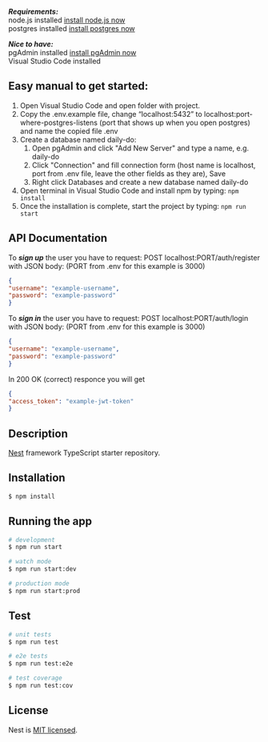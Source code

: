 ***Requirements:*** \
node.js installed [install node.js now](https://nodejs.org/en/download) \
postgres installed [install postgres now](https://www.enterprisedb.com/downloads/postgres-postgresql-downloads)

***Nice to have:*** \
pgAdmin installed [install pgAdmin now](https://www.pgadmin.org/download/) \
Visual Studio Code installed

## Easy manual to get started:
1. Open Visual Studio Code and open folder with project.
2. Copy the .env.example file, change “localhost:5432” to localhost:port-where-postgres-listens (port that shows up when you open postgres) and name the copied file .env
3. Create a database named daily-do:
      1. Open pgAdmin and click "Add New Server" and type a name, e.g. daily-do 
      2. Click "Connection" and fill connection form (host name is localhost, port from .env file, leave the other fields as they are), Save 
      3. Right click Databases and create a new database named daily-do 
5. Open terminal in Visual Studio Code and install npm by typing: ` npm install `
6. Once the installation is complete, start the project by typing: ` npm run start `

## API Documentation
To ***sign up*** the user you have to request:
POST localhost:PORT/auth/register with JSON body:
(PORT from .env for this example is 3000)
```JSON
{
"username": "example-username",
"password": "example-password"
}
```

To ***sign in*** the user you have to request:
POST localhost:PORT/auth/login with JSON body:
(PORT from .env for this example is 3000)
```JSON
{
"username": "example-username",
"password": "example-password"
}
```
In 200 OK (correct) responce you will get 
```JSON
{
"access_token": "example-jwt-token"
}
```

## Description

[Nest](https://github.com/nestjs/nest) framework TypeScript starter repository.

## Installation

```bash
$ npm install
```

## Running the app

```bash
# development
$ npm run start

# watch mode
$ npm run start:dev

# production mode
$ npm run start:prod
```

## Test

```bash
# unit tests
$ npm run test

# e2e tests
$ npm run test:e2e

# test coverage
$ npm run test:cov
```


## License

Nest is [MIT licensed](LICENSE).
